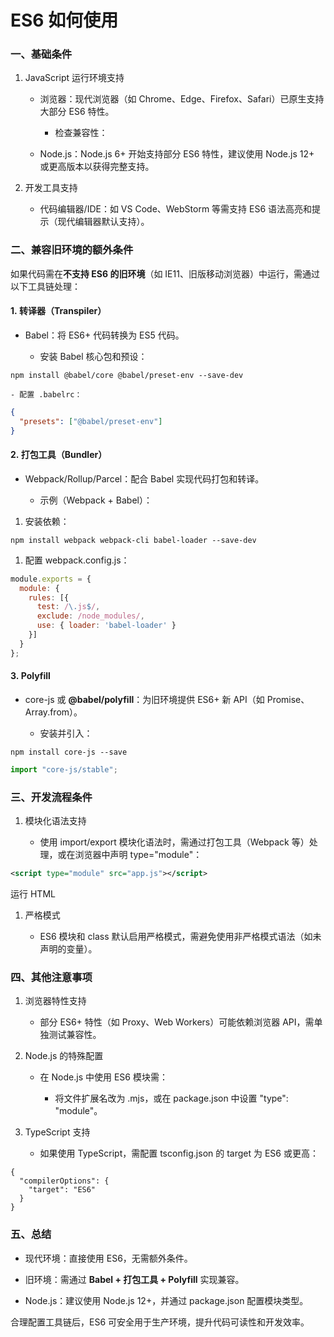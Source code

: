 # ES6 如何使用

### **一、基础条件**

1. JavaScript 运行环境支持

	- 浏览器：现代浏览器（如 Chrome、Edge、Firefox、Safari）已原生支持大部分 ES6 特性。

		- 检查兼容性：

	- Node.js：Node.js 6+ 开始支持部分 ES6 特性，建议使用 Node.js 12+ 或更高版本以获得完整支持。

1. 开发工具支持

	- 代码编辑器/IDE：如 VS Code、WebStorm 等需支持 ES6 语法高亮和提示（现代编辑器默认支持）。

### **二、兼容旧环境的额外条件**

如果代码需在**不支持 ES6 的旧环境**（如 IE11、旧版移动浏览器）中运行，需通过以下工具链处理：

#### 1. **转译器（Transpiler）**

- Babel：将 ES6+ 代码转换为 ES5 代码。

	- 安装 Babel 核心包和预设：

```shell
npm install @babel/core @babel/preset-env --save-dev
```

	- 配置 .babelrc：

```json
{
  "presets": ["@babel/preset-env"]
}
```

#### 2. **打包工具（Bundler）**

- Webpack/Rollup/Parcel：配合 Babel 实现代码打包和转译。

	- 示例（Webpack + Babel）：

1. 安装依赖：

```shell
npm install webpack webpack-cli babel-loader --save-dev
```

1. 配置 webpack.config.js：

```javascript
module.exports = {
  module: {
    rules: [{
      test: /\.js$/,
      exclude: /node_modules/,
      use: { loader: 'babel-loader' }
    }]
  }
};
```

#### 3. **Polyfill**

- core-js 或 **@babel/polyfill**：为旧环境提供 ES6+ 新 API（如 Promise、Array.from）。

	- 安装并引入：

```shell
npm install core-js --save
```

```javascript
import "core-js/stable";
```

### **三、开发流程条件**

1. 模块化语法支持

	- 使用 import/export 模块化语法时，需通过打包工具（Webpack 等）处理，或在浏览器中声明 type="module"：

```xml
<script type="module" src="app.js"></script>
```

运行 HTML

1. 严格模式

	- ES6 模块和 class 默认启用严格模式，需避免使用非严格模式语法（如未声明的变量）。

### **四、其他注意事项**

1. 浏览器特性支持

	- 部分 ES6+ 特性（如 Proxy、Web Workers）可能依赖浏览器 API，需单独测试兼容性。

1. Node.js 的特殊配置

	- 在 Node.js 中使用 ES6 模块需：

		- 将文件扩展名改为 .mjs，或在 package.json 中设置 "type": "module"。

1. TypeScript 支持

	- 如果使用 TypeScript，需配置 tsconfig.json 的 target 为 ES6 或更高：

```
{
  "compilerOptions": {
    "target": "ES6"
  }
}
```

### **五、总结**

- 现代环境：直接使用 ES6，无需额外条件。

- 旧环境：需通过 **Babel + 打包工具 + Polyfill** 实现兼容。

- Node.js：建议使用 Node.js 12+，并通过 package.json 配置模块类型。

合理配置工具链后，ES6 可安全用于生产环境，提升代码可读性和开发效率。